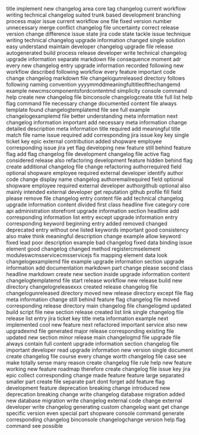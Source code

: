 title implement new changelog area core tag changelog current workflow writing technical changelog suited trunk based development branching process major issue current workflow one file fixed version number unnecessary merge conflict changelog file uncertainty correct release version change difference issue state jira code state tackle issue technique writing technical changelog upgrade information changed single solution easy understand maintain developer changelog upgrade file release autogenerated build process release developer write technical changelog upgrade information separate markdown file consequence moment adr every new changelog entry upgrade information recorded following new workflow described following workflow every feature important code change changelog markdown file changelogunreleased directory follows following naming convention yyyymmddmeaningfultitleofthechangemd example newcmscomponentsfordcontentmd simplicity console command help create new changelog file binconsole changelogcreate title full list help flag command file necessary change documented content file always template found changelogtemplatemd file see full example changelogexamplemd file better understanding meta information next changelog information important add necessary meta information change detailed description meta information title required add meaningful title match file name issue required add corresponding jira issue key key single ticket key epic external contribution added shopware employee corresponding issue jira yet flag developing new feature still behind feature flag add flag changelog file development changelog file active flag considered release also refactoring development feature hidden behind flag create additional changelog file change refactoring authorrequired field optional shopware employee required external developer identify author code change display name changelog authoremailrequired field optional shopware employee required external developer authorgithub optional also mainly intended external developer get reputation github profile fill field please remove file changelog entry content file add technical changelog upgrade information content divided first class headline five category core api administration storefront upgrade information section headline add corresponding information list entry except upgrade information entry corresponding keyword beginning entry added removed changed deprecated entry without one listed keywords important good consistency also make think meaningful description change example allow keyword fixed lead poor description example bad changelog fixed data binding issue element good changelog changed method registercmselement moduleswcmsservicecmsservicejs fix mapping element data look changelogexamplemd file example upgrade information section upgrade information add documentation markdown part change please second class headline markdown create new section inside upgrade information content changelogtemplatemd file start release workflow new release build new directory changelogreleasexxx created release changelog file changelogunreleased directory moved new release directory except file flag meta information change still behind feature flag changelog file moved corresponding release directory main changelog file changelogmd updated build script file new section release created list link single changelog file release list entry jira ticket key title meta information example next implemented cool new feature next refactored important service also new upgradexmd file generated major release corresponding existing file updated new section minor release main changelogmd file upgrade file always contain full content upgrade information section changelog file important developer read upgrade information new version single document create changelog file course every change worth changelog file case see make totally sense many reason create changelog file rule help new feature working new feature roadmap therefore create changelog file issue key jira epic collect corresponding change made feature feature large separated smaller part create file separate part dont forget add feature flag development feature deprecation breaking change introduced new deprecation breaking change write changelog database migration added new database migration write changelog external code change external developer write changelog generating custom changelog want get change specific version even special part shopware console command generate corresponding changelog binconsole changelogchange version help flag command see possible